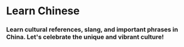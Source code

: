 # Learn Chinese

### Learn cultural references, slang, and important phrases in China. Let's celebrate the unique and vibrant culture!